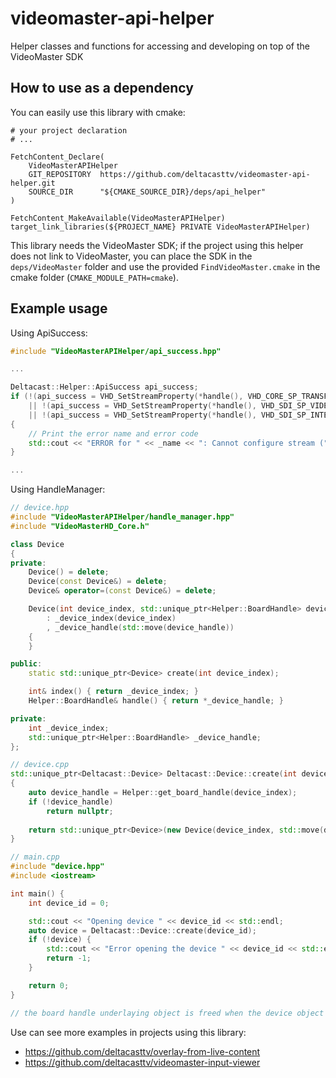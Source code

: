 # videomaster-api-helper

Helper classes and functions for accessing and developing on top of the VideoMaster SDK

## How to use as a dependency

You can easily use this library with cmake:

```
# your project declaration 
# ...

FetchContent_Declare(
    VideoMasterAPIHelper
    GIT_REPOSITORY  https://github.com/deltacasttv/videomaster-api-helper.git
    SOURCE_DIR      "${CMAKE_SOURCE_DIR}/deps/api_helper"
)

FetchContent_MakeAvailable(VideoMasterAPIHelper)
target_link_libraries(${PROJECT_NAME} PRIVATE VideoMasterAPIHelper)
```

This library needs the VideoMaster SDK; if the project using this helper does not link to VideoMaster, you can place the SDK in the `deps/VideoMaster` folder and use the provided `FindVideoMaster.cmake` in the cmake folder (`CMAKE_MODULE_PATH=cmake`).

## Example usage

Using ApiSuccess:

```cpp
#include "VideoMasterAPIHelper/api_success.hpp"

...

Deltacast::Helper::ApiSuccess api_success;
if (!(api_success = VHD_SetStreamProperty(*handle(), VHD_CORE_SP_TRANSFER_SCHEME, VHD_TRANSFER_SLAVED))
    || !(api_success = VHD_SetStreamProperty(*handle(), VHD_SDI_SP_VIDEO_STANDARD, signal_info.video_standard))
    || !(api_success = VHD_SetStreamProperty(*handle(), VHD_SDI_SP_INTERFACE, signal_info.interface)))
{
    // Print the error name and error code
    std::cout << "ERROR for " << _name << ": Cannot configure stream (" << api_success << ")" << std::endl;
}

...
```

Using HandleManager:

```cpp
// device.hpp
#include "VideoMasterAPIHelper/handle_manager.hpp"
#include "VideoMasterHD_Core.h"

class Device
{
private:
    Device() = delete;
    Device(const Device&) = delete;
    Device& operator=(const Device&) = delete;

    Device(int device_index, std::unique_ptr<Helper::BoardHandle> device_handle)
        : _device_index(device_index)
        , _device_handle(std::move(device_handle))
    {
    }

public:
    static std::unique_ptr<Device> create(int device_index);

    int& index() { return _device_index; }
    Helper::BoardHandle& handle() { return *_device_handle; }

private:
    int _device_index;
    std::unique_ptr<Helper::BoardHandle> _device_handle;
};
```

```cpp
// device.cpp
std::unique_ptr<Deltacast::Device> Deltacast::Device::create(int device_index)
{
    auto device_handle = Helper::get_board_handle(device_index);
    if (!device_handle)
        return nullptr;
    
    return std::unique_ptr<Device>(new Device(device_index, std::move(device_handle)));
}

```

```cpp
// main.cpp
#include "device.hpp"
#include <iostream>

int main() {
    int device_id = 0;

    std::cout << "Opening device " << device_id << std::endl;
    auto device = Deltacast::Device::create(device_id);
    if (!device) {
        std::cout << "Error opening the device " << device_id << std::endl;
        return -1;
    }

    return 0;
}

// the board handle underlaying object is freed when the device object goes out of scope
```

Use can see more examples in projects using this library:

- https://github.com/deltacasttv/overlay-from-live-content
- https://github.com/deltacasttv/videomaster-input-viewer
